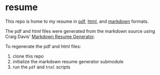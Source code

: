 # resume

This repo is home to my resume in [pdf](james.pdf), [html](james.html), and
[markdown](james.md) formats.  

The pdf and html files were generated from the markdown source using Craig
Davis' [Markdown Resume Generator](https://github.com/there4/markdown-resume).  

To regenerate the pdf and html files:  

1. clone this repo
2. initialize the markdown resume generator submodule
3. run the `pdf` and `html` scripts
